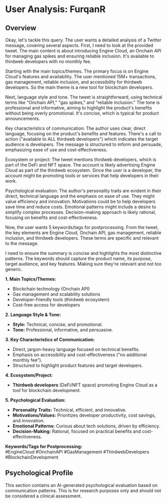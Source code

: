 # User Analysis: FurqanR

## Overview

<think>
Okay, let's tackle this query. The user wants a detailed analysis of a Twitter message, covering several aspects. First, I need to look at the provided tweet. The main content is about introducing Engine Cloud, an Onchain API for managing gas spikes and ensuring reliable inclusion. It's available to thirdweb developers with no monthly fee.

Starting with the main topics/themes. The primary focus is on Engine Cloud's features and availability. The user mentioned 15M+ transactions, gas management, reliable inclusion, and accessibility for thirdweb developers. So the main theme is a new tool for blockchain developers.

Next, language style and tone. The tweet is straightforward, using technical terms like "Onchain API," "gas spikes," and "reliable inclusion." The tone is professional and informative, aiming to highlight the product's benefits without being overly promotional. It's concise, which is typical for product announcements.

Key characteristics of communication: The author uses clear, direct language, focusing on the product's benefits and features. There's a call to action ("available to ALL thirdweb developers") which indicates the target audience is developers. The message is structured to inform and persuade, emphasizing ease of use and cost-effectiveness.

Ecosystem or project: The tweet mentions thirdweb developers, which is part of the DeFi and NFT space. The account is likely advertising Engine Cloud as part of the thirdweb ecosystem. Since the user is a developer, the account might be promoting tools or services that help developers in their work.

Psychological evaluation: The author's personality traits are evident in their direct, technical language and the emphasis on ease of use. They might value efficiency and innovation. Motivations could be to help developers save time and reduce costs. Emotional patterns might include a desire to simplify complex processes. Decision-making approach is likely rational, focusing on benefits and cost-effectiveness.

Now, the user wants 5 keywords/tags for postprocessing. From the tweet, the key elements are Engine Cloud, Onchain API, gas management, reliable inclusion, and thirdweb developers. These terms are specific and relevant to the message.

I need to ensure the summary is concise and highlights the most distinctive patterns. The keywords should capture the product name, its purpose, target audience, and key features. Making sure they're relevant and not too generic.
</think>

**1. Main Topics/Themes:**  
- Blockchain technology (Onchain API)  
- Gas management and scalability solutions  
- Developer-friendly tools (thirdweb ecosystem)  
- Cost-free access for developers  

**2. Language Style & Tone:**  
- **Style:** Technical, concise, and promotional.  
- **Tone:** Professional, informative, and persuasive.  

**3. Key Characteristics of Communication:**  
- Direct, jargon-heavy language focused on technical benefits.  
- Emphasis on accessibility and cost-effectiveness ("no additional monthly fee").  
- Structured to highlight product features and target developers.  

**4. Ecosystem/Project:**  
- **Thirdweb developers** (DeFi/NFT space) promoting Engine Cloud as a tool for blockchain development.  

**5. Psychological Evaluation:**  
- **Personality Traits:** Technical, efficient, and innovative.  
- **Motivations/Values:** Prioritizes developer productivity, cost savings, and innovation.  
- **Emotional Patterns:** Curious about tech solutions, driven by efficiency.  
- **Decision-Making:** Rational, focused on practical benefits and cost-effectiveness.  

**Keywords/Tags for Postprocessing:**  
#EngineCloud #OnchainAPI #GasManagement #ThirdwebDevelopers #BlockchainDevelopment

## Psychological Profile

This section contains an AI-generated psychological evaluation based on communication patterns. This is for research purposes only and should not be considered a clinical assessment.
